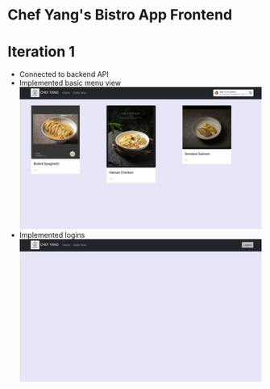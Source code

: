 # Chef Yang's Bistro App Frontend

# Iteration 1

* Connected to backend API
* Implemented basic menu view
  ![Basic Menu](/screenshots/iter1-menu.png)
* Implemented logins
  ![Login](/screenshots/iter1-login.png)
